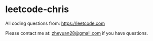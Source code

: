 # leetcode-chris

All coding questions from: https://leetcode.com

Please contact me at: zheyuan28@gmail.com if you have questions.
